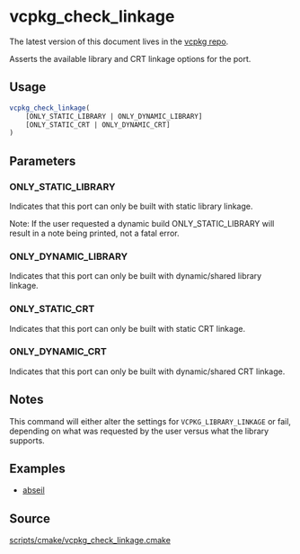 # vcpkg_check_linkage

The latest version of this document lives in the [vcpkg repo](https://github.com/Microsoft/vcpkg/blob/master/maintainers/vcpkg_check_linkage.md).

Asserts the available library and CRT linkage options for the port.

## Usage
```cmake
vcpkg_check_linkage(
    [ONLY_STATIC_LIBRARY | ONLY_DYNAMIC_LIBRARY]
    [ONLY_STATIC_CRT | ONLY_DYNAMIC_CRT]
)
```

## Parameters
### ONLY_STATIC_LIBRARY
Indicates that this port can only be built with static library linkage.

Note: If the user requested a dynamic build ONLY_STATIC_LIBRARY will result in a note being printed, not a fatal error.

### ONLY_DYNAMIC_LIBRARY
Indicates that this port can only be built with dynamic/shared library linkage.

### ONLY_STATIC_CRT
Indicates that this port can only be built with static CRT linkage.

### ONLY_DYNAMIC_CRT
Indicates that this port can only be built with dynamic/shared CRT linkage.

## Notes
This command will either alter the settings for `VCPKG_LIBRARY_LINKAGE` or fail, depending on what was requested by the user versus what the library supports.

## Examples

* [abseil](https://github.com/Microsoft/vcpkg/blob/master/ports/abseil/portfile.cmake)

## Source
[scripts/cmake/vcpkg\_check\_linkage.cmake](https://github.com/Microsoft/vcpkg/blob/master/scripts/cmake/vcpkg_check_linkage.cmake)
